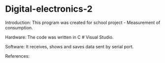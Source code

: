 # Digital-electronics-2

 Introduction: This program was created for school project - Measurement of consumption.

 Hardware: The code was written in C # Visual Studio.

 Software: It receives, shows and saves data sent by serial port. 

 References: 
